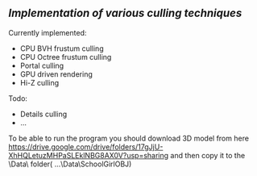 __*Implementation of various culling techniques*__  
--  
Currently implemented:  
- CPU BVH frustum culling  
- CPU Octree frustum culling  
- Portal culling  
- GPU driven rendering  
- Hi-Z culling  

Todo:  
- Details culling  
- ...  
  
To be able to run the program you should download 3D model from here https://drive.google.com/drive/folders/17gJjU-XhHQLetuzMHPaSLEklNBG8AX0V?usp=sharing and then copy it to the \Data\ folder( ...\Data\SchoolGirlOBJ)

